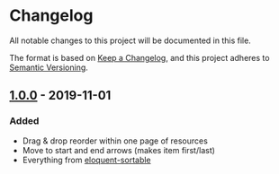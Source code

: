 # Changelog

All notable changes to this project will be documented in this file.

The format is based on [Keep a Changelog](https://keepachangelog.com/en/1.0.0/),
and this project adheres to [Semantic Versioning](https://semver.org/spec/v2.0.0.html).

## [1.0.0] - 2019-11-01

### Added

- Drag & drop reorder within one page of resources
- Move to start and end arrows (makes item first/last)
- Everything from [eloquent-sortable](https://github.com/spatie/eloquent-sortable)

[1.0.1]: https://github.com/optimistdigital/nova-sortable/compare/1.0.0...1.0.1
[1.0.0]: https://github.com/optimistdigital/nova-sortable/releases/tag/1.0.0
